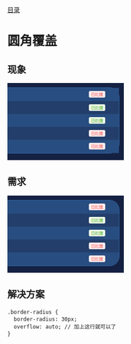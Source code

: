 [目录](./)

# 圆角覆盖

## 现象
![](./border-radius-overflow-off.png)

## 需求
![](./border-radius-overflow-on.png)

## 解决方案

```
.border-radius {
  border-radius: 30px;
  overflow: auto; // 加上这行就可以了
}
```